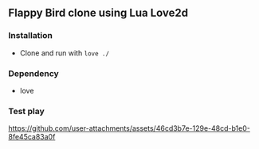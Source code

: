 ## Flappy Bird clone using Lua Love2d

### Installation
- Clone and run with `love ./`

### Dependency
- love

### Test play
https://github.com/user-attachments/assets/46cd3b7e-129e-48cd-b1e0-8fe45ca83a0f

